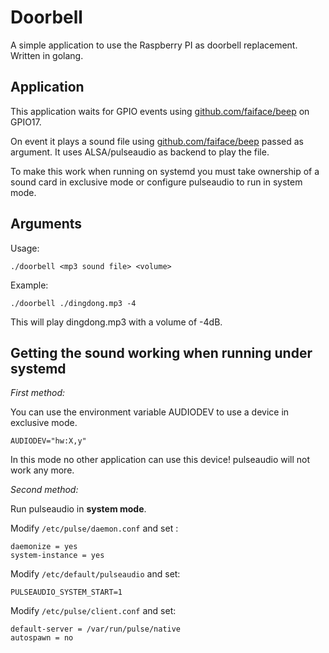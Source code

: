 # Doorbell

A simple application to use the Raspberry PI as doorbell replacement.
Written in golang.

## Application

This application waits for GPIO events using
[github.com/faiface/beep](github.com/faiface/beep) on GPIO17.

On event it plays a sound file using [github.com/faiface/beep](github.com/faiface/beep)
passed as argument. It uses ALSA/pulseaudio as backend to play the file.

To make this work when running on systemd you must take ownership of a sound card in
exclusive mode or configure pulseaudio to run in system mode. 

## Arguments

Usage:

```
./doorbell <mp3 sound file> <volume>
```

Example:
```
./doorbell ./dingdong.mp3 -4
```
This will play dingdong.mp3 with a volume of -4dB.

## Getting the sound working when running under systemd

*First method:*

You can use the environment variable AUDIODEV to use a device in exclusive mode.
```
AUDIODEV="hw:X,y"
```

In this mode no other application can use this device! pulseaudio will not work any more.

*Second method:*

Run pulseaudio in **system mode**.

Modify `/etc/pulse/daemon.conf` and set :

```
daemonize = yes
system-instance = yes
```

Modify `/etc/default/pulseaudio` and set:

```
PULSEAUDIO_SYSTEM_START=1
```

Modify `/etc/pulse/client.conf` and set:

```
default-server = /var/run/pulse/native
autospawn = no
```